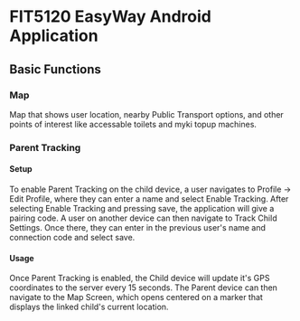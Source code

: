 # FIT5120 EasyWay Android Application

## Basic Functions

### Map
Map that shows user location, nearby Public Transport options, and other points of interest like accessable toilets and myki topup machines. 

### Parent Tracking
#### Setup
To enable Parent Tracking on the child device, a user navigates to Profile -> Edit Profile, where they can enter a name and select Enable Tracking. After selecting Enable Tracking and pressing save, the application will give a pairing code.
A user on another device can then navigate to Track Child Settings. Once there, they can enter in the previous user's name and connection code and select save. 
#### Usage
Once Parent Tracking is enabled, the Child device will update it's GPS coordinates to the server every 15 seconds. 
The Parent device can then navigate to the Map Screen, which opens centered on a marker that displays the linked child's current location.
